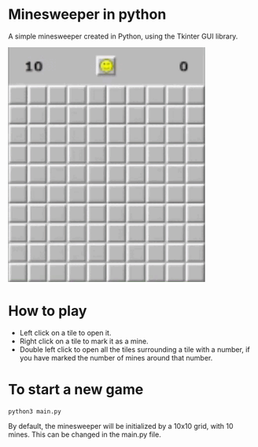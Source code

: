 # Minesweeper in python

A simple minesweeper created in Python, using the Tkinter GUI library.

![](https://github.com/rgaignoux/Minesweeper/blob/master/minesweeper_demo.gif)

# How to play

- Left click on a tile to open it.
- Right click on a tile to mark it as a mine.
- Double left click to open all the tiles surrounding a tile with a number, if you have marked the number of mines around that number.

# To start a new game

```
python3 main.py
```

By default, the minesweeper will be initialized by a 10x10 grid, with 10 mines. This can be changed in the main.py file.
